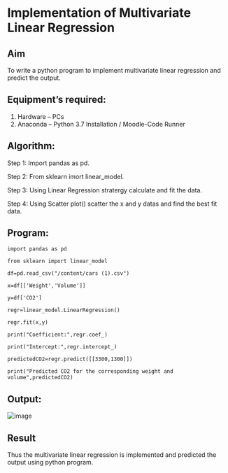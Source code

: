 # Implementation of Multivariate Linear Regression
## Aim
To write a python program to implement multivariate linear regression and predict the output.
## Equipment’s required:
1.	Hardware – PCs
2.	Anaconda – Python 3.7 Installation / Moodle-Code Runner
## Algorithm:
Step 1: Import pandas as pd.

Step 2: From sklearn imort linear_model.

Step 3: Using Linear Regression stratergy calculate and fit the data.

Step 4: Using Scatter plot() scatter the x and y datas and find the best fit data.


## Program:
```
import pandas as pd

from sklearn import linear_model

df=pd.read_csv("/content/cars (1).csv")

x=df[['Weight','Volume']]

y=df['CO2']

regr=linear_model.LinearRegression()

regr.fit(x,y)

print("Coefficient:",regr.coef_)

print("Intercept:",regr.intercept_)

predictedCO2=regr.predict([[3300,1300]])

print("Predicted CO2 for the corresponding weight and volume",predictedCO2)
```
## Output:
![image](https://github.com/Meetha22003992/Multivariate-Linear-Regression/assets/119401038/cd4bed89-5664-4c2c-a88f-bbb2bd4a40b4)
## Result
Thus the multivariate linear regression is implemented and predicted the output using python program.
